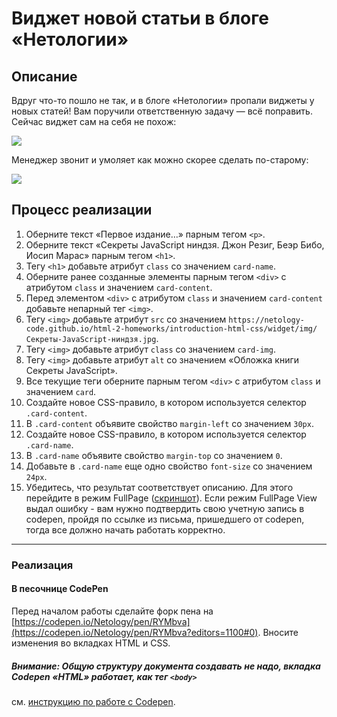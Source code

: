 # Виджет новой статьи в блоге «Нетологии»

## Описание

Вдруг что-то пошло не так, и в блоге «Нетологии» пропали виджеты у новых статей! Вам поручили ответственную задачу &mdash; всё поправить. Сейчас виджет сам на себя не похож:

![](https://netology-code.github.io/html-2-homeworks/sources/lection-1-1-task-3-widget-before.png)

Менеджер звонит и умоляет как можно скорее сделать по-старому:

![](https://netology-code.github.io/html-2-homeworks/sources/lection-1-1-task-3-widget-after.png)

## Процесс реализации

1. Оберните текст «Первое издание…» парным тегом `<p>`.
2. Оберните текст «Секреты JavaScript ниндзя. Джон Резиг, Беэр Бибо, Иосип Марас» парным тегом `<h1>`.
3. Тегу `<h1>` добавьте атрибут `class` со значением `card-name`.
4. Оберните ранее созданные элементы парным тегом `<div>` с атрибутом `class` и значением `card-content`.
5. Перед элементом `<div>` с атрибутом `class` и значением `card-content` добавьте непарный тег `<img>`.
6. Тегу `<img>` добавьте атрибут `src` со значением `https://netology-code.github.io/html-2-homeworks/introduction-html-css/widget/img/Секреты-JavaScript-ниндзя.jpg`.
7. Тегу `<img>` добавьте атрибут `class` со значением `card-img`.
8. Тегу `<img>` добавьте атрибут `alt` со значением «Обложка книги Cекреты JavaScript».
9. Все текущие теги оберните парным тегом `<div>` с атрибутом `class` и значением `card`.
10. Создайте новое CSS-правило, в котором используется селектор `.card-content`.
11. В `.card-content` объявите свойство `margin-left` со значением `30px`.
12. Создайте новое CSS-правило, в котором используется селектор `.card-name`.
13. В `.card-name` объявите свойство `margin-top` со значением `0`.
14. Добавьте в `.card-name` еще одно свойство `font-size` со значением `24px`.
15. Убедитесь, что результат соответствует описанию. Для этого перейдите в режим FullPage ([скриншот](/sources/screen.md)). Если режим FullPage View выдал ошибку - вам нужно подтвердить свою учетную запись в codepen, пройдя по ссылке из письма, пришедшего от codepen, тогда все должно начать работать корректно.
---

### Реализация

#### В песочнице CodePen

Перед началом работы сделайте форк пена на [https://codepen.io/Netology/pen/RYMbva](https://codepen.io/Netology/pen/RYMbva?editors=1100#0). Вносите изменения во вкладках HTML и CSS.

##### Внимание: Общую структуру документа создавать не надо, вкладка Codepen «HTML» работает, как тег `<body>`
см. [инструкцию по работе с Codepen](https://github.com/netology-code/guides/tree/master/codepen).
